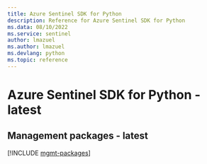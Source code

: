 ```yaml
---
title: Azure Sentinel SDK for Python
description: Reference for Azure Sentinel SDK for Python
ms.data: 08/10/2022
ms.service: sentinel
author: lmazuel
ms.author: lmazuel
ms.devlang: python
ms.topic: reference
---
```

# Azure Sentinel SDK for Python - latest

## Management packages - latest
[!INCLUDE [mgmt-packages](sentinel-mgmt-index.md)]